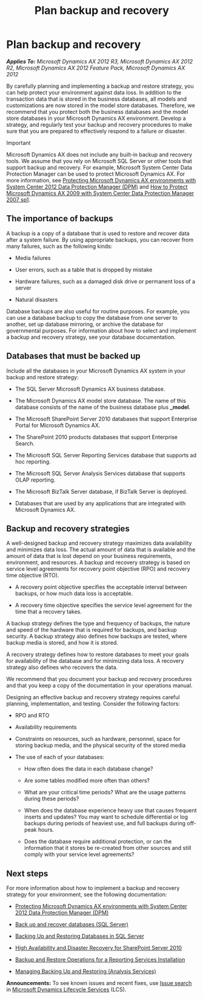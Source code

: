 ﻿---
title: Plan backup and recovery
TOCTitle: Plan backup and recovery
ms:assetid: 91864f99-40c7-4f58-9947-02a7de0be946
ms:mtpsurl: https://technet.microsoft.com/en-us/library/Dd361990(v=AX.60)
ms:contentKeyID: 36584379
ms.date: 04/18/2014
mtps_version: v=AX.60
---

# Plan backup and recovery 


_**Applies To:** Microsoft Dynamics AX 2012 R3, Microsoft Dynamics AX 2012 R2, Microsoft Dynamics AX 2012 Feature Pack, Microsoft Dynamics AX 2012_

By carefully planning and implementing a backup and restore strategy, you can help protect your environment against data loss. In addition to the transaction data that is stored in the business databases, all models and customizations are now stored in the model store databases. Therefore, we recommend that you protect both the business databases and the model store databases in your Microsoft Dynamics AX environment. Develop a strategy, and regularly test your backup and recovery procedures to make sure that you are prepared to effectively respond to a failure or disaster.


> [!IMPORTANT]
> <P>Microsoft Dynamics AX does not include any built-in backup and recovery tools. We assume that you rely on Microsoft SQL Server or other tools that support backup and recovery. For example, Microsoft System Center Data Protection Manager can be used to protect Microsoft Dynamics AX. For more information, see <A href="protecting-microsoft-dynamics-ax-environments-with-system-center-2012-data-protection-manager-dpm.md">Protecting Microsoft Dynamics AX environments with System Center 2012 Data Protection Manager (DPM)</A> and <A href="http://go.microsoft.com/fwlink/?linkid=230427">How to Protect Microsoft Dynamics AX 2009 with System Center Data Protection Manager 2007 sp1</A>.</P>



## The importance of backups

A backup is a copy of a database that is used to restore and recover data after a system failure. By using appropriate backups, you can recover from many failures, such as the following kinds:

  - Media failures

  - User errors, such as a table that is dropped by mistake

  - Hardware failures, such as a damaged disk drive or permanent loss of a server

  - Natural disasters

Database backups are also useful for routine purposes. For example, you can use a database backup to copy the database from one server to another, set up database mirroring, or archive the database for governmental purposes. For information about how to select and implement a backup and recovery strategy, see your database documentation.

## Databases that must be backed up

Include all the databases in your Microsoft Dynamics AX system in your backup and restore strategy:

  - The SQL Server Microsoft Dynamics AX business database.

  - The Microsoft Dynamics AX model store database. The name of this database consists of the name of the business database plus **\_model**.

  - The Microsoft SharePoint Server 2010 databases that support Enterprise Portal for Microsoft Dynamics AX.

  - The SharePoint 2010 products databases that support Enterprise Search.

  - The Microsoft SQL Server Reporting Services database that supports ad hoc reporting.

  - The Microsoft SQL Server Analysis Services database that supports OLAP reporting.

  - The Microsoft BizTalk Server database, if BizTalk Server is deployed.

  - Databases that are used by any applications that are integrated with Microsoft Dynamics AX.

## Backup and recovery strategies

A well-designed backup and recovery strategy maximizes data availability and minimizes data loss. The actual amount of data that is available and the amount of data that is lost depend on your business requirements, environment, and resources. A backup and recovery strategy is based on service level agreements for recovery point objective (RPO) and recovery time objective (RTO).

  - A recovery point objective specifies the acceptable interval between backups, or how much data loss is acceptable.

  - A recovery time objective specifies the service level agreement for the time that a recovery takes.

A backup strategy defines the type and frequency of backups, the nature and speed of the hardware that is required for backups, and backup security. A backup strategy also defines how backups are tested, where backup media is stored, and how it is stored.

A recovery strategy defines how to restore databases to meet your goals for availability of the database and for minimizing data loss. A recovery strategy also defines who recovers the data.

We recommend that you document your backup and recovery procedures and that you keep a copy of the documentation in your operations manual.

Designing an effective backup and recovery strategy requires careful planning, implementation, and testing. Consider the following factors:

  - RPO and RTO

  - Availability requirements

  - Constraints on resources, such as hardware, personnel, space for storing backup media, and the physical security of the stored media

  - The use of each of your databases:
    
      - How often does the data in each database change?
    
      - Are some tables modified more often than others?
    
      - What are your critical time periods? What are the usage patterns during these periods?
    
      - When does the database experience heavy use that causes frequent inserts and updates? You may want to schedule differential or log backups during periods of heaviest use, and full backups during off-peak hours.
    
      - Does the database require additional protection, or can the information that it stores be re-created from other sources and still comply with your service level agreements?

## Next steps

For more information about how to implement a backup and recovery strategy for your environment, see the following documentation:

  - [Protecting Microsoft Dynamics AX environments with System Center 2012 Data Protection Manager (DPM)](protecting-microsoft-dynamics-ax-environments-with-system-center-2012-data-protection-manager-dpm.md)

  - [Back up and recover databases (SQL Server)](back-up-and-recover-databases-sql-server.md)

  - [Backing Up and Restoring Databases in SQL Server](http://go.microsoft.com/fwlink/?linkid=215815)

  - [High Availability and Disaster Recovery for SharePoint Server 2010](http://go.microsoft.com/fwlink/?linkid=215820)

  - [Backup and Restore Operations for a Reporting Services Installation](http://go.microsoft.com/fwlink/?linkid=215818)

  - [Managing Backing Up and Restoring (Analysis Services)](http://go.microsoft.com/fwlink/?linkid=215819)

  
**Announcements:** To see known issues and recent fixes, use [Issue search](http://go.microsoft.com/fwlink/?linkid=389258) in [Microsoft Dynamics Lifecycle Services](http://go.microsoft.com/fwlink/?linkid=306505) (LCS).

